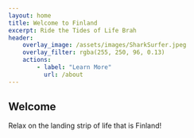 ```yaml
---
layout: home
title: Welcome to Finland
excerpt: Ride the Tides of Life Brah
header: 
    overlay_image: /assets/images/SharkSurfer.jpeg
    overlay_filter: rgba(255, 250, 96, 0.13)
    actions:
        - label: "Learn More"
          url: /about  
---
```


## Welcome
Relax on the landing strip of life that is Finland!

